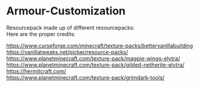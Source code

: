 # Armour-Customization

Resourcepack made up of different resourcepacks: </br>
Here are the proper credits: </br>

https://www.curseforge.com/minecraft/texture-packs/bettervanillabuilding </br>
https://vanillatweaks.net/picker/resource-packs/ </br>
https://www.planetminecraft.com/texture-pack/magpie-wings-elytra/ </br>
https://www.planetminecraft.com/texture-pack/gilded-netherite-elytra/ </br>
https://hermitcraft.com/ </br>
https://www.planetminecraft.com/texture-pack/grimdark-tools/
